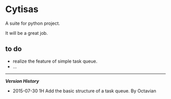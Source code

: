# Cytisas
A suite for python project.

It will be a great job.

## to do

+ realize the feature of simple task queue.
+ ...


*** 

***Version History***

+ 2015-07-30 1H Add the basic structure of a task queue. By Octavian
